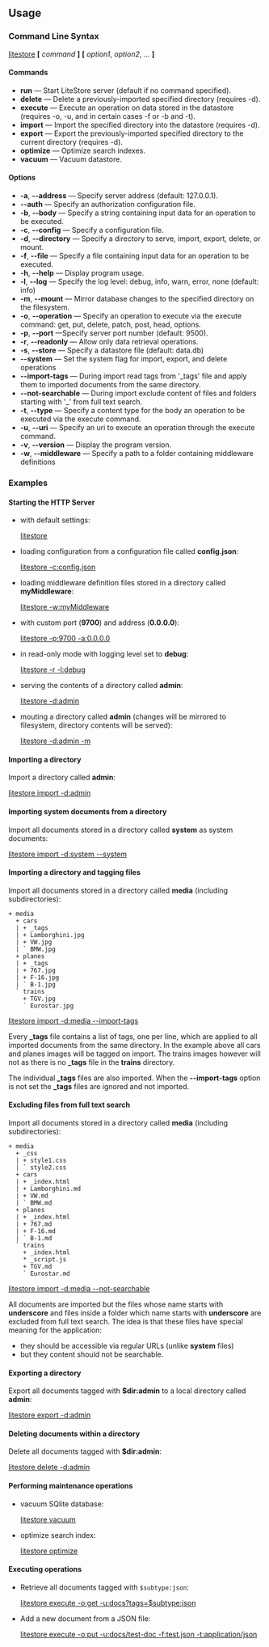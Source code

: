 ## Usage

### Command Line Syntax

[litestore](class:kwd) **[** _command_ **]** **[** _option1_, _option2_, ... **]**

#### Commands

* **run** &mdash; Start LiteStore server (default if no command specified).
* **delete** &mdash; Delete a previously-imported specified directory (requires -d).
* **execute** &mdash; Execute an operation on data stored in the datastore (requires -o, -u, and in certain cases -f or -b and -t).
* **import** &mdash; Import the specified directory into the datastore (requires -d).
* **export** &mdash; Export the previously-imported specified directory to the current directory (requires -d).
* **optimize** &mdash; Optimize search indexes.
* **vacuum** &mdash; Vacuum datastore.

#### Options

* **-a**, **-\-address** &mdash; Specify server address (default: 127.0.0.1).
* **-\-auth** &mdash; Specify an authorization configuration file.
* **-b**, **-\-body** &mdash; Specify a string containing input data for an operation to be executed.
* **-c**, **-\-config** &mdash; Specify a configuration file.
* **-d**, **-\-directory** &mdash; Specify a directory to serve, import, export, delete, or mount.
* **-f**, **-\-file** &mdash; Specify a file containing input data for an operation to be executed.
* **-h**, **-\-help** &mdash; Display program usage.
* **-l**, **-\-log** &mdash; Specify the log level: debug, info, warn, error, none (default: info)
* **-m**, **-\-mount** &mdash; Mirror database changes to the specified directory on the filesystem.
* **-o**, **-\-operation** &mdash; Specify an operation to execute via the execute command: get, put, delete, patch, post, head, options.
* **-p**, **-\-port** &mdash;Specify server port number (default: 9500).
* **-r**, **-\-readonly** &mdash; Allow only data retrieval operations.
* **-s**, **-\-store** &mdash; Specify a datastore file (default: data.db)
* **-\-system**  &mdash; Set the system flag for import, export, and delete operations
* **-\-import-tags**  &mdash; During import read tags from '_tags' file and apply them to imported documents from the same directory.
* **-\-not-searchable**  &mdash; During import exclude content of files and folders starting with '_' from full text search.
* **-t**, **-\-type** &mdash; Specify a content type for the body an operation to be executed via the execute command.
* **-u**, **-\-uri** &mdash; Specify an uri to execute an operation through the execute command.
* **-v**, **-\-version** &mdash; Display the program version.
* **-w**, **-\-middleware** &mdash; Specify a path to a folder containing middleware definitions

### Examples

#### Starting the HTTP Server

* with default settings:
  
  [litestore](class:cmd)

* loading configuration from a configuration file called **config.json**:

  [litestore -c:config.json](class:cmd)
  
* loading middleware definition files stored in a directory called **myMiddleware**:

  [litestore -w:myMiddleware](class:cmd)

* with custom port (**9700**) and address (**0.0.0.0**):
 
  [litestore -p:9700 -a:0.0.0.0](class:cmd)

* in read-only mode with logging level set to **debug**:

  [litestore -r -l:debug](class:cmd)
  
* serving the contents of a directory called **admin**:

  [litestore -d:admin](class:cmd)

* mouting a directory called **admin** (changes will be mirrored to filesystem, directory contents will be served):

  [litestore -d:admin -m](class:cmd)

#### Importing a directory

Import a directory called **admin**:

[litestore import -d:admin](class:cmd)

#### Importing system documents from a directory

Import all documents stored in a directory called **system** as system documents:

[litestore import -d:system -\-system](class:cmd)

#### Importing a directory and tagging files

Import all documents stored in a directory called **media** (including subdirectories):

```
+ media
  + cars
  | + _tags
  | + Lamborghini.jpg
  | + VW.jpg
  | ` BMW.jpg
  + planes
  | + _tags
  | + 767.jpg
  | + F-16.jpg
  | ` B-1.jpg
  ` trains
    + TGV.jpg
    ` Eurostar.jpg
```   

[litestore import -d:media -\-import-tags](class:cmd)

Every **_tags** file contains a list of tags, one per line, which are applied to all imported documents from the same directory. In the example above all cars and planes images will be tagged on import. The trains images however will not as there is no **_tags** file in the **trains** directory.

The individual **_tags** files are also imported. When the **\-\-import\-tags** option is not set the **_tags** files are ignored and not imported.

#### Excluding files from full text search

Import all documents stored in a directory called **media** (including subdirectories):

```
+ media
  + _css
  | + style1.css
  | ` style2.css
  + cars
  | + _index.html
  | + Lamborghini.md
  | + VW.md
  | ` BMW.md
  + planes
  | + _index.html
  | + 767.md
  | + F-16.md
  | ` B-1.md
  ` trains
    + _index.html
    * _script.js
    + TGV.md
    ` Eurostar.md
```   

[litestore import -d:media -\-not-searchable](class:cmd)

All documents are imported but the files whose name starts with **underscore** and files inside a folder which name starts with **underscore** are excluded from full text search. The idea is that these files have special meaning for the application:
* they should be accessible via regular URLs (unlike **system** files)
* but they content should not be searchable.

#### Exporting a directory

Export all documents tagged with **$dir:admin** to a local directory called **admin**:

[litestore export -d:admin](class:cmd)

#### Deleting documents within a directory

Delete all documents tagged with **$dir:admin**:

[litestore delete -d:admin](class:cmd)

#### Performing maintenance operations

* vacuum SQlite database:

  [litestore vacuum](class:cmd)

* optimize search index:

  [litestore optimize](class:cmd)

#### Executing operations

* Retrieve all documents tagged with `$subtype:json`:

  [litestore execute -o:get -u:docs?tags=$subtype:json](class:cmd)

* Add a new document from a JSON file:

  [litestore execute -o:put -u:docs/test-doc -f:test.json -t:application/json](class:cmd)